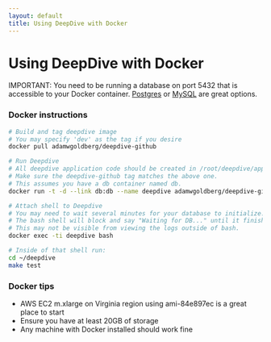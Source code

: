 ```yaml
---
layout: default
title: Using DeepDive with Docker
---
```


# Using DeepDive with Docker

IMPORTANT: You need to be running a database on port 5432 that is accessible to your Docker container. [Postgres](https://registry.hub.docker.com/_/postgres/) or [MySQL](https://registry.hub.docker.com/_/mysql/)
are great options.

### Docker instructions

```bash
# Build and tag deepdive image
# You may specify 'dev' as the tag if you desire
docker pull adamwgoldberg/deepdive-github

# Run Deepdive
# All deepdive application code should be created in /root/deepdive/app
# Make sure the deepdive-github tag matches the above one.
# This assumes you have a db container named db.
docker run -t -d --link db:db --name deepdive adamwgoldberg/deepdive-github bash

# Attach shell to Deepdive
# You may need to wait several minutes for your database to initialize.
# The bash shell will block and say "Waiting for DB..." until it finishes.
# This may not be visible from viewing the logs outside of bash.
docker exec -ti deepdive bash

# Inside of that shell run:
cd ~/deepdive
make test
```

### Docker tips

* AWS EC2 m.xlarge on Virginia region using ami-84e897ec is a great place to start
* Ensure you have at least 20GB of storage
* Any machine with Docker installed should work fine
